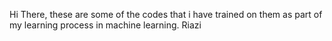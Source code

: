 Hi There,
these are some of the codes that i have trained on them as part of my learning process in machine learning.
Riazi
